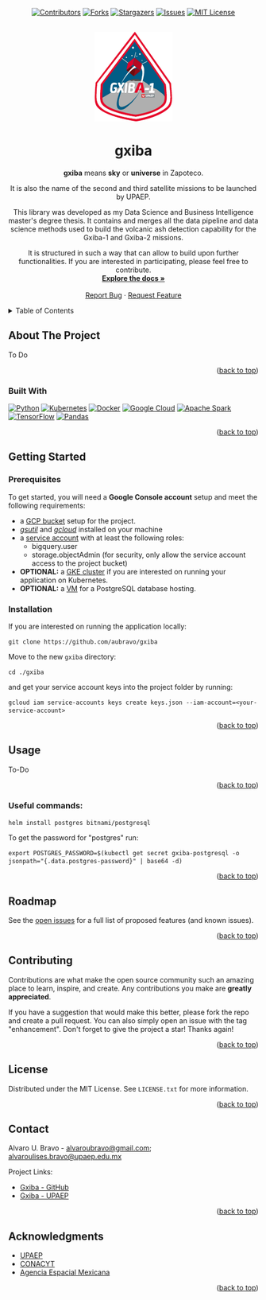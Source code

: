 
<a name="readme-top"></a>

<div align="center">

[![Contributors][contributors-shield]][contributors-url]
[![Forks][forks-shield]][forks-url]
[![Stargazers][stars-shield]][stars-url]
[![Issues][issues-shield]][issues-url]
[![MIT License][license-shield]][license-url]

</div>


<!-- PROJECT LOGO -->
<br />
<div align="center">
  <a href="https://github.com/aubravo/gxiba">
    <img src="docs/images/mission-logo.png" alt="Mission Logo" width="156" height="180">
  </a>

<h1 align="center">gxiba</h1>


  <p align="center">
<b>gxiba</b> means <b>sky</b> or <b>universe</b> in Zapoteco.

It is also the name of the second and third satellite missions to be launched by UPAEP.

This library was developed as my Data Science and Business Intelligence master's degree thesis. It contains and merges all the data pipeline and data science methods used to build the volcanic ash detection capability for the Gxiba-1 and Gxiba-2 missions.

It is structured in such a way that can allow to build upon further functionalities. If you are interested in participating, please feel free to contribute.
    <br />
    <a href="https://github.com/aubravo/gxiba"><strong>Explore the docs »</strong></a>
    <br />
    <br />
    <a href="https://github.com/aubravo/gxiba/issues">Report Bug</a>
    ·
    <a href="https://github.com/aubravo/gxiba/issues">Request Feature</a>
  </p>
</div>

<!-- TABLE OF CONTENTS -->
<details>
  <summary>Table of Contents</summary>
  <ol>
    <li>
      <a href="#about-the-project">About The Project</a>
      <ul>
        <li><a href="#built-with">Built With</a></li>
      </ul>
    </li>
    <li>
      <a href="#getting-started">Getting Started</a>
      <ul>
        <li><a href="#prerequisites">Prerequisites</a></li>
        <li><a href="#installation">Installation</a></li>
      </ul>
    </li>
    <li><a href="#usage">Usage</a></li>
    <li><a href="#roadmap">Roadmap</a></li>
    <li><a href="#contributing">Contributing</a></li>
    <li><a href="#license">License</a></li>
    <li><a href="#contact">Contact</a></li>
    <li><a href="#acknowledgments">Acknowledgments</a></li>
  </ol>
</details>

## About The Project

To Do

<p align="right">(<a href="#readme-top">back to top</a>)</p>

### Built With

[![Python][Python.org]][Python-url]
[![Kubernetes][Kubernetes.io]][Kubernetes-url]
[![Docker][Docker.com]][Docker-url]
[![Google Cloud][cloud.google.com]][cloud-url]
[![Apache Spark][spark.apache.org]][spark-url]
[![TensorFlow][tensorflow.org]][tensorflow-url]
[![Pandas][pandas.pydata.org]][pandas-url]

<p align="right">(<a href="#readme-top">back to top</a>)</p>

## Getting Started

### Prerequisites

To get started, you will need a **Google Console account** setup and meet the following requirements:
- a [GCP bucket](https://cloud.google.com/storage/docs/creating-buckets) setup for the project.
- [_gsutil_](https://cloud.google.com/storage/docs/gsutil_install) and [_gcloud_](https://cloud.google.com/sdk/docs/install) installed on your machine
- a [service account](https://cloud.google.com/iam/docs/creating-managing-service-accounts) with at least the following roles:
  - bigquery.user
  - storage.objectAdmin (for security, only allow the service account access to the project bucket)
- **OPTIONAL:** a [GKE cluster](https://cloud.google.com/kubernetes-engine/docs/deploy-app-cluster) if you are interested on running your application on Kubernetes.
- **OPTIONAL:** a [VM]() for a PostgreSQL database hosting.

### Installation 

If you are interested on running the application locally:
```commandline
git clone https://github.com/aubravo/gxiba
```
Move to the new `gxiba` directory:
```commandline
cd ./gxiba
```
and get your service account keys into the project folder by running:
```commandline
gcloud iam service-accounts keys create keys.json --iam-account=<your-service-account>
```

<p align="right">(<a href="#readme-top">back to top</a>)</p>

## Usage

To-Do

<p align="right">(<a href="#readme-top">back to top</a>)</p>

### Useful commands: ###

```commandline
helm install postgres bitnami/postgresql
```
To get the password for "postgres" run:
```commandline
export POSTGRES_PASSWORD=$(kubectl get secret gxiba-postgresql -o jsonpath="{.data.postgres-password}" | base64 -d)
```

<p align="right">(<a href="#readme-top">back to top</a>)</p>

## Roadmap

See the [open issues](https://github.com/aubravo/gxiba/issues) for a full list of proposed features (and known issues).

<p align="right">(<a href="#readme-top">back to top</a>)</p>

## Contributing

Contributions are what make the open source community such an amazing place to learn, inspire, and create. Any contributions you make are **greatly appreciated**.

If you have a suggestion that would make this better, please fork the repo and create a pull request. You can also simply open an issue with the tag "enhancement".
Don't forget to give the project a star! Thanks again!

<p align="right">(<a href="#readme-top">back to top</a>)</p>

## License

Distributed under the MIT License. See `LICENSE.txt` for more information.

<p align="right">(<a href="#readme-top">back to top</a>)</p>

## Contact

Alvaro U. Bravo - [alvaroubravo@gmail.com](mailto:alvaroubravo@gmail.com); [alvaroulises.bravo@upaep.edu.mx](mailto:alvaroulises.bravo@upaep.edu.mx)

Project Links:
* [Gxiba - GitHub](https://github.com/aubravo/gxiba)
* [Gxiba - UPAEP](https://upaep.mx/gxiba/)
<p align="right">(<a href="#readme-top">back to top</a>)</p>



<!-- ACKNOWLEDGMENTS -->
## Acknowledgments

* [UPAEP](https://upaep.mx/)
* [CONACYT](https://conacyt.mx/)
* [Agencia Espacial Mexicana](https://www.gob.mx/aem)

<p align="right">(<a href="#readme-top">back to top</a>)</p>



<!-- MARKDOWN LINKS & IMAGES -->
<!-- https://www.markdownguide.org/basic-syntax/#reference-style-links -->
[contributors-shield]: https://img.shields.io/github/contributors/aubravo/gxiba.svg?style=for-the-badge
[contributors-url]: https://github.com/aubravo/gxiba/graphs/contributors
[forks-shield]: https://img.shields.io/github/forks/aubravo/gxiba.svg?style=for-the-badge
[forks-url]: https://github.com/aubravo/gxiba/network/members
[stars-shield]: https://img.shields.io/github/stars/aubravo/gxiba.svg?style=for-the-badge
[stars-url]: https://github.com/aubravo/gxiba/stargazers
[issues-shield]: https://img.shields.io/github/issues/aubravo/gxiba.svg?style=for-the-badge
[issues-url]: https://github.com/aubravo/gxiba/issues
[license-shield]: https://img.shields.io/github/license/aubravo/gxiba.svg?style=for-the-badge
[license-url]: https://github.com/aubravo/gxiba/blob/master/LICENSE.txt
[Python.org]: https://img.shields.io/badge/Python3-4B8BBE?style=for-the-badge&logo=Python&logoColor=FFD43B
[Python-url]: https://python.org 
[Kubernetes.io]: https://img.shields.io/badge/Kubernetes-326ce5?style=for-the-badge&logo=Kubernetes&logoColor=white
[Kubernetes-url]: https://kubernetes.io
[Docker.com]: https://img.shields.io/badge/Docker-0db7ed?style=for-the-badge&logo=Docker&logoColor=white
[Docker-url]: https://docker.com
[cloud.google.com]: https://img.shields.io/badge/Google_Cloud-DB4437?style=for-the-badge&logo=GoogleCloud&logoColor=F4B400
[cloud-url]: https://cloud.google.com
[spark.apache.org]: https://img.shields.io/badge/Apache_Spark-white?style=for-the-badge&logo=ApacheSpark&logoColor=E25A1C
[spark-url]: https://spark.apache.org
[tensorflow.org]: https://img.shields.io/badge/TensorFlow-425066?style=for-the-badge&logo=TensorFlow&logoColor=FF6F00
[tensorflow-url]: https://tensorflow.org
[pandas.pydata.org]: https://img.shields.io/badge/Pandas-white?style=for-the-badge&logo=Pandas&logoColor=150458
[pandas-url]: https://pandas.pydata.org/